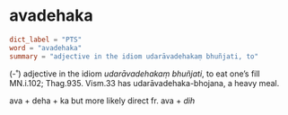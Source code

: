 # avadehaka

``` toml
dict_label = "PTS"
word = "avadehaka"
summary = "adjective in the idiom udarāvadehakaṃ bhuñjati, to"
```

(\-˚) adjective in the idiom *udarāvadehakaṃ bhuñjati*, to eat one’s fill MN.i.102; Thag.935. Vism.33 has udarāvadehaka\-bhojana, a heavy meal.

ava \+ deha \+ ka but more likely direct fr. ava \+ *dih*

